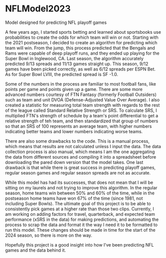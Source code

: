 # NFLModel2023
Model designed for predicting NFL playoff games

A few years ago, I started sports betting and learned about sportsbooks use probabilities to create the odds for which team will win or not. Starting with the 2021 postseason, I decided to create an algorithm for predicting which team will win. From the jump, this process predicted that the Bengals and Rams were capable of deep playoff runs, and they ended up playing for the Super Bowl in Inglewood, CA. Last season, the algorithm accurately predicted 9/13 spreads and 11/13 games straight up. This season, 9/12 games have been picked correctly, as well as 6/12 spreads per ESPN Bet. As for Super Bowl LVIII, the predicted spread is SF -1.0.

Some of the numbers in the process are familiar to most football fans, like points per game and points given up a game. There are some more advanced numbers courtesy of FTN Fantasy (formerly Football Outsiders) such as team and unit DVOA (Defense-Adjusted Value Over Average). I also created a statistic for measuring total team strength with regards to the rest of the league called Standard Relative Strength or SRS. To calculate SRS, I multiplied FTN's strength of schedule by a team's point differential to get a relative strength of teh team, and then standardized that group of numbers so that an SRS of 100 represents an average team, with higher numbers indicating better teams and lower numbers indicating worse teams.

There are also some drawbacks to the code. This is a manual process, which means that results are not calculated unless I input the data. The data collection process is also manual, which means I am the one aggregating the data from different sources and compiling it into a spreadsheet before downloading the pared down version that the model takes. One last drawback is that while there is great success in predicting playoff games, regular season games and regular season spreads are not as accurate.

While this model has had its successes, that does not mean that I will be sitting on my laurels and not trying to improve this algorithm. In the regular season, home teams win between 50% and 60% of the time, while in the postseason home teams have won 67% of the time (since 1981, not including Super Bowls). The ultimate goal of this project is to be able to consistently pick games at a higher rate than those two clips. Currently, I am working on adding factors for travel, quarterback, and expected team performance (xSRS in the data) for making predictions, and automating the process to scrap the data and format it the way I need it to be formatted to run this model. These changes should be made in time for the start of the 2024 season, so there is more on the way. 

Hopefully this project is a good insight into how I've been predicting NFL games and the data behind it.
